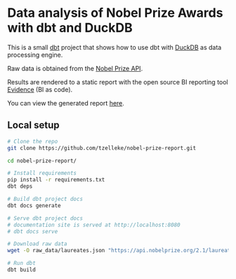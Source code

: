 # Data analysis of Nobel Prize Awards with dbt and DuckDB

This is a small [dbt](https://www.getdbt.com/) project that shows how to use dbt with [DuckDB](https://duckdb.org/) as data processing engine.

Raw data is obtained from the [Nobel Prize API](https://nobelprize.readme.io/docs).

Results are rendered to a static report with the open source BI reporting tool [Evidence](https://evidence.dev/) (BI as code).

You can view the generated report [here](https://nobel-prize-report.tzelleke.com).

## Local setup

```bash
# Clone the repo
git clone https://github.com/tzelleke/nobel-prize-report.git

cd nobel-prize-report/

# Install requirements
pip install -r requirements.txt
dbt deps

# Build dbt project docs
dbt docs generate

# Serve dbt project docs
# documentation site is served at http://localhost:8080
# dbt docs serve

# Download raw data
wget -O raw_data/laureates.json "https://api.nobelprize.org/2.1/laureates?limit=2000"

# Run dbt
dbt build
```
